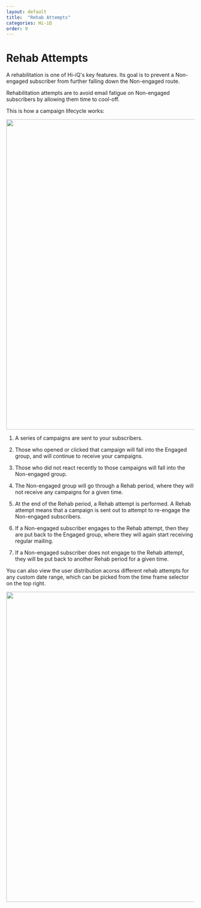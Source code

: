 ```yaml
---
layout: default
title:  "Rehab Attempts"
categories: Hi-iQ
order: 9
---
```


# Rehab Attempts

A rehabilitation is one of Hi-iQ's key features. Its goal is to prevent a Non-engaged subscriber from further falling down the Non-engaged route. 

Rehabilitation attempts are to avoid email fatigue on Non-engaged subscribers by allowing them time to cool-off. 

This is how a campaign lifecycle works:

<img src="{{site.baseurl}}/assets/img/rehab-attempts/rehab_lifecycle.png" style="width:826px">

1. A series of campaigns are sent to your subscribers.

2. Those who opened or clicked that campaign will fall into the Engaged group, and will continue to receive your campaigns. 

3. Those who did not react recently to those campaigns will fall into the Non-engaged group.

4. The Non-engaged group will go through a Rehab period, where they will not receive any campaigns for a given time.

5. At the end of the Rehab period, a Rehab attempt is performed. A Rehab attempt means that a campaign is sent out to attempt to re-engage the Non-engaged subscribers. 

6. If a Non-engaged subscriber engages to the Rehab attempt, then they are put back to the Engaged group, where they will again start receiving regular mailing. 

7. If a Non-engaged subscriber does not engage to the Rehab attempt, they will be put back to another Rehab period for a given time. 

You can also view the user distribution acorss different rehab attempts for any custom date range, which can be picked from the time frame selector on the top right.

<img src="{{site.baseurl}}/assets/img/rehab-attempts/rehab_attempts.png" style="width:826px">